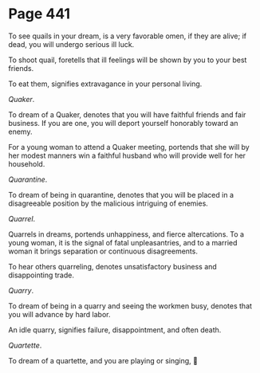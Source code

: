 # Page 441
To see quails in your dream, is a very favorable omen, if they are alive;
if dead, you will undergo serious ill luck.


To shoot quail, foretells that ill feelings will be shown by you
to your best friends.


To eat them, signifies extravagance in your personal living.


_Quaker_.


To dream of a Quaker, denotes that you will have faithful friends
and fair business. If you are one, you will deport yourself
honorably toward an enemy.


For a young woman to attend a Quaker meeting, portends that she
will by her modest manners win a faithful husband who will provide
well for her household.


_Quarantine_.


To dream of being in quarantine, denotes that you will be placed
in a disagreeable position by the malicious intriguing of enemies.


_Quarrel_.


Quarrels in dreams, portends unhappiness, and fierce altercations.
To a young woman, it is the signal of fatal unpleasantries, and to
a married woman it brings separation or continuous disagreements.


To hear others quarreling, denotes unsatisfactory business
and disappointing trade.


_Quarry_.


To dream of being in a quarry and seeing the workmen busy,
denotes that you will advance by hard labor.


An idle quarry, signifies failure, disappointment, and often death.


_Quartette_.


To dream of a quartette, and you are playing or singing,
